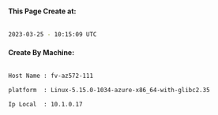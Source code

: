 
   
#### This Page Create at:

```bash

2023-03-25 - 10:15:09 UTC

```

#### Create By Machine:

```bash

Host Name : fv-az572-111

platform  : Linux-5.15.0-1034-azure-x86_64-with-glibc2.35

Ip Local  : 10.1.0.17

```

